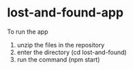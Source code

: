 # lost-and-found-app

To run the app
1. unzip the files in the repository
2. enter the directory (cd lost-and-found)
3. run the command (npm start)
